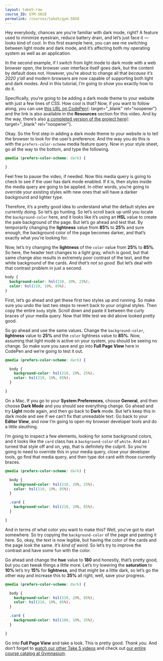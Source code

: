 ```yaml
---
layout: take5-raw
course_ID: GYM-5028
permalink: /courses/take5/gym-5028
---
```


Hey everybody, chances are you’re familiar with dark mode, right? A feature used to minimize eyestrain, reduce battery drain, and let’s just face it — looks kind of cool. In this first example here, you can see me switching between light mode and dark mode, and it’s affecting both my operating system as well as an application.

In the second example, if I switch from light mode to dark mode with a web browser open, the browser user interface itself goes dark, but the content by default does not. However, you’re about to change all that *because it’s 2020 y’all* and modern browsers are now capable of supporting both light and dark modes. And in this tutorial, I’m going to show you exactly how to do it.

Specifically, you’re going to be adding a dark mode theme to your website with just a few lines of CSS. How cool is that? Now, if you want to follow along, you can use [this URL on CodePen][1]{: target="_blank" rel="noopener"} and the link is also available in the **Resources** section for this video. And by the way, there’s also [a completed version of the project here][2]{: target="_blank" rel="noopener"}.

Okay. So the first step in adding a dark mode theme to your website is to tell the browser to look for the user’s preference. And the way you do this is with the `prefers-color-scheme` media feature query. Now in your style sheet, go all the way to the bottom, and type the following.

```css
@media (prefers-color-scheme: dark) {

}
```
Feel free to pause the video, if needed. Now this media query is going to check to see if the user has dark mode enabled. If it is, then styles inside the media query are going to be applied. In other words, you’re going to override your existing styles with new ones that will have a darker background and lighter type.

Therefore, it’s a pretty good idea to understand what the default styles are currently doing. So let’s go hunting. So let’s scroll back up until you locate the `background-color` here, and it looks like it’s using an **HSL** value to create the pale background of the page. But let’s go ahead and test that. By temporarily changing the **lightness** value from **85%** to **25%** and sure enough, the background color of the page becomes darker, and that’s exactly what you’re looking for.

Now, let’s try changing the **lightness** of the `color` value from **25%** to **85%**. So here, the header text changes to a light gray, which is good, but that same change also results in extremely poor contrast of the text, and the white background of the cards. *And that’s not so good.* But let’s deal with that contrast problem in just a second.

```css
body {
  background-color: hsl(210, 20%, 25%);
  color: hsl(210, 10%, 85%);
}
```

First, let’s go ahead and get these first two styles up and running. So make sure you undo the last two steps to revert back to your original styles. Then copy the entire `body` style. Scroll down and paste it between the curly braces of your media query. Now that little test we did above looked pretty good.

So go ahead and use the same values. Change the `background-color`, **lightness** value to **25%** and the `color` lightness value to **85%**. Now, assuming that light mode is active on your system, you should be seeing no change. So make sure you save and go into **Full Page View** here in CodePen and we’re going to test it out.

```css
@media (prefers-color-scheme: dark) {

  body {
    background-color: hsl(210, 20%, 25%);
    color: hsl(210, 10%, 85%);
  }

}
```

On a Mac. If you go to your **System Preferences**, choose **General**, and then choose **Dark Mode** and you should see everything change. Go ahead and try **Light** mode again, and then go back to **Dark** mode. But let’s keep this in dark mode and see if we can’t fix that unreadable text. Go back to your **Editor View**, and now I’m going to open my browser developer tools and do a little sleuthing.

I’m going to inspect a few elements, looking for some background colors, and it looks like the `card` class has a `background-color` of `white`. And as I turned that style off and on, yep, that is definitely the culprit. So you’re going to need to override this in your media query, close your developer tools, go find that media query, and then type dot card with those currently braces.

```css
@media (prefers-color-scheme: dark) {

  body {
    background-color: hsl(210, 20%, 25%);
    color: hsl(210, 10%, 85%);
  }

  .card {
    background-color: hsl(210, 20%, 85%);
  }

}
```

And in terms of what color you want to make this? Well, you’ve got to start somewhere. So try copying the `background-color` of the page and pasting it here. So, okay, the text is now legible, but having the color of the cards and the page look the same. *It’s kind of weird.* So let’s try to improve the contrast and have some fun with the color.

Go ahead and change the **hue** value to **180** and honestly, that’s pretty good, but you can tweak things a little more. Let’s try lowering the **saturation** to **10%** let’s try **15%** for **lightness**, and that might be a little dark, so let’s go the other way and increase this to **35%** all right, well, save your progress.


```css
@media (prefers-color-scheme: dark) {

  body {
    background-color: hsl(210, 20%, 85%);
    color: hsl(210, 10%, 85%);
  }

  .card {
    background-color: hsl(180, 10%, 35%);
  }

}
```

Go into **Full Page View** and take a look. This is pretty good. *Thank you.* And don’t forget to [watch our other Take 5 videos][3] and check out [our entire course catalog at Gymnasium][4].

[1]: https://codepen.io/josborn/pen/NWqqQPp
[2]: https://codepen.io/josborn/pen/MWwwNRL
[3]: https://thegymnasium.com/courses/take5
[4]: https://thegymnasium.com/courses
